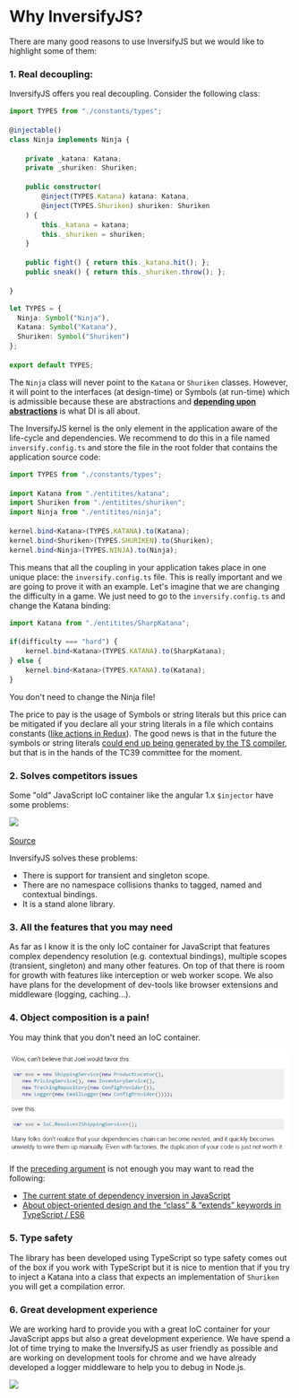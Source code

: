 # Why InversifyJS?

There are many good reasons to use InversifyJS but we would like to highlight some of them:

### 1. Real decoupling:

InversifyJS offers you real decoupling. Consider the following class:

```ts
import TYPES from "./constants/types";

@injectable()
class Ninja implements Ninja {

    private _katana: Katana;
    private _shuriken: Shuriken;

    public constructor(
        @inject(TYPES.Katana) katana: Katana,
        @inject(TYPES.Shuriken) shuriken: Shuriken
    ) {
        this._katana = katana;
        this._shuriken = shuriken;
    }

    public fight() { return this._katana.hit(); };
    public sneak() { return this._shuriken.throw(); };

}
```

```ts
let TYPES = {
  Ninja: Symbol("Ninja"),
  Katana: Symbol("Katana"),
  Shuriken: Symbol("Shuriken")
};

export default TYPES;
```

The `Ninja` class will never point to the `Katana` or `Shuriken` classes. However, 
it will point to the interfaces (at design-time) or Symbols (at run-time) which is 
admissible because these are abstractions and 
[**depending upon abstractions**](https://en.wikipedia.org/wiki/Dependency_inversion_principle) 
is what DI is all about.

The InversifyJS kernel is the only element in the application aware of the life-cycle and dependencies. 
We recommend to do this in a file named `inversify.config.ts` and store the file in the root folder 
that contains the application source code:

```ts
import TYPES from "./constants/types";

import Katana from "./entitites/katana";
import Shuriken from "./entitites/shuriken";
import Ninja from "./entitites/ninja";

kernel.bind<Katana>(TYPES.KATANA).to(Katana);
kernel.bind<Shuriken>(TYPES.SHURIKEN).to(Shuriken);
kernel.bind<Ninja>(TYPES.NINJA).to(Ninja);
```

This means that all the coupling in your application takes place in one unique place: the `inversify.config.ts` file. 
This is really important and we are going to prove it with an example. 
Let's imagine that we are changing the difficulty in a game. 
We just need to go to the `inversify.config.ts` and change the Katana binding:

```ts
import Katana from "./entitites/SharpKatana";

if(difficulty === "hard") {
    kernel.bind<Katana>(TYPES.KATANA).to(SharpKatana);
} else {
    kernel.bind<Katana>(TYPES.KATANA).to(Katana);
}
```

You don't need to change the Ninja file!

The price to pay is the usage of Symbols or string literals but this price can be mitigated if you declare all your 
string literals in a file which contains constants 
([like actions in Redux](https://github.com/reactjs/redux/blob/master/examples/todomvc/constants/ActionTypes.js)). 
The good news is that in the future the symbols or string literals 
[could end up being generated by the TS compiler](https://github.com/Microsoft/TypeScript/issues/2577), but 
that is in the hands of the TC39 committee for the moment.

### 2. Solves competitors issues
Some "old" JavaScript IoC container like the angular 1.x `$injector` have some problems:

![](http://i.imgur.com/Y2lRw4N.png)

[Source](https://angular.io/docs/ts/latest/guide/dependency-injection.html)

InversifyJS solves these problems:

- There is support for transient and singleton scope.
- There are no namespace collisions thanks to tagged, named and contextual bindings.
- It is a stand alone library.

### 3. All the features that you may need
As far as I know it is the only IoC container for JavaScript that features complex dependency 
resolution (e.g. contextual bindings), multiple scopes (transient, singleton) and many other features. 
On top of that there is room for growth with features like interception or web worker scope. 
We also have plans for the development of dev-tools like browser extensions and middleware (logging, caching...). 

### 4. Object composition is a pain!
You may think that you don't need an IoC container.

![](https://raw.githubusercontent.com/inversify/inversify.github.io/master/img/so.png)

If the [preceding argument](http://stackoverflow.com/questions/871405/why-do-i-need-an-ioc-container-as-opposed-to-straightforward-di-code) is not enough you may want to read the following:

- [The current state of dependency inversion in JavaScript](http://blog.wolksoftware.com/the-current-state-of-dependency-inversion-in-javascript)
- [About object-oriented design and the “class” & “extends” keywords in TypeScript / ES6](http://blog.wolksoftware.com/about-classes-inheritance-and-object-oriented-design-in-typescript-and-es6)

### 5. Type safety
The library has been developed using TypeScript so type safety comes out of the box if you work 
with TypeScript but it is nice to mention that if you try to inject a Katana into a class that 
expects an implementation of `Shuriken` you will get a compilation error.

### 6. Great development experience
We are working hard to provide you with a great IoC container for your JavaScript apps but also a great development experience. 
We have spend a lot of time trying to make the InversifyJS as user friendly as possible and are working on development tools for chrome and we have already developed a logger middleware to help you to debug in Node.js.

![](http://inversify.io/img/devtools1.png)
